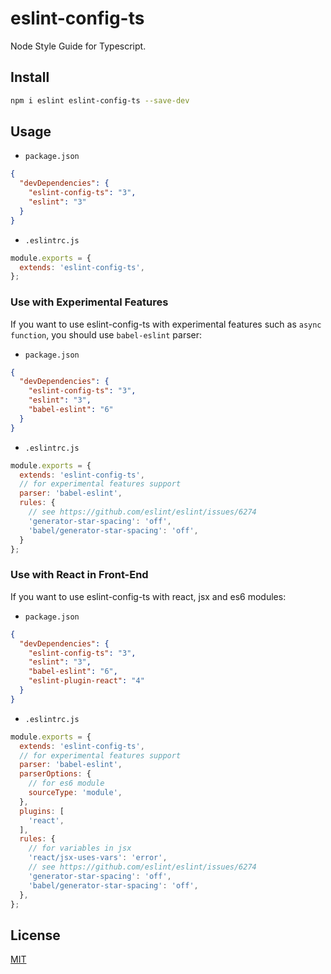 # eslint-config-ts

Node Style Guide for Typescript.

## Install

```bash
npm i eslint eslint-config-ts --save-dev
```

## Usage

- `package.json`

```json
{
  "devDependencies": {
    "eslint-config-ts": "3",
    "eslint": "3"
  }
}
```

- `.eslintrc.js`

```js
module.exports = {
  extends: 'eslint-config-ts',
};
```

### Use with Experimental Features

If you want to use eslint-config-ts with experimental features such as `async function`, you should use `babel-eslint` parser:

- `package.json`

```json
{
  "devDependencies": {
    "eslint-config-ts": "3",
    "eslint": "3",
    "babel-eslint": "6"
  }
}
```

- `.eslintrc.js`

```js
module.exports = {
  extends: 'eslint-config-ts',
  // for experimental features support
  parser: 'babel-eslint',
  rules: {
    // see https://github.com/eslint/eslint/issues/6274
    'generator-star-spacing': 'off',
    'babel/generator-star-spacing': 'off',
  }
};
```

### Use with React in Front-End

If you want to use eslint-config-ts with react, jsx and es6 modules:

- `package.json`

```json
{
  "devDependencies": {
    "eslint-config-ts": "3",
    "eslint": "3",
    "babel-eslint": "6",
    "eslint-plugin-react": "4"
  }
}
```

- `.eslintrc.js`

```js
module.exports = {
  extends: 'eslint-config-ts',
  // for experimental features support
  parser: 'babel-eslint',
  parserOptions: {
    // for es6 module
    sourceType: 'module',
  },
  plugins: [
    'react',
  ],
  rules: {
    // for variables in jsx
    'react/jsx-uses-vars': 'error',
    // see https://github.com/eslint/eslint/issues/6274
    'generator-star-spacing': 'off',
    'babel/generator-star-spacing': 'off',
  },
};
```

## License

[MIT](LICENSE)
